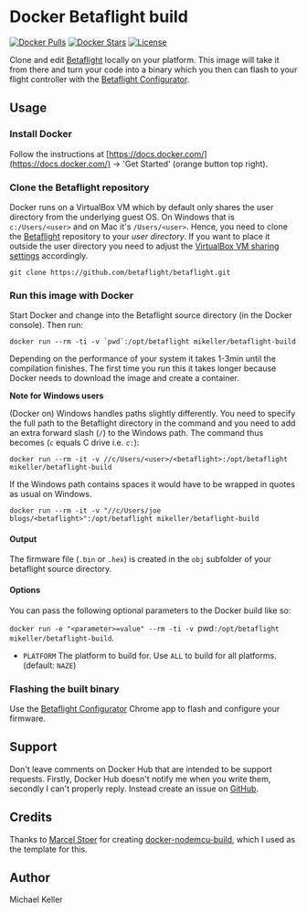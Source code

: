 # Docker Betaflight build
[![Docker Pulls](https://img.shields.io/docker/pulls/mikeller/betaflight-build.svg)](https://hub.docker.com/r/mikeller/betaflight-build/) [![Docker Stars](https://img.shields.io/docker/stars/mikeller/betaflight-build.svg)](https://hub.docker.com/r/betaflight-build/) [![License](https://img.shields.io/badge/license-MIT-blue.svg?style=flat)](https://github.com/mikeller/betaflight-build/blob/master/LICENSE)

Clone and edit [Betaflight](https://github.com/betaflight/betaflight) locally on your platform. This image will take it from there and turn your code into a binary which you then can flash to your flight controller with the [Betaflight Configurator](https://chrome.google.com/webstore/detail/betaflight-configurator/kdaghagfopacdngbohiknlhcocjccjao).

## Usage
### Install Docker
Follow the instructions at [https://docs.docker.com/](https://docs.docker.com/) → 'Get Started' (orange button top right).

### Clone the Betaflight repository
Docker runs on a VirtualBox VM which by default only shares the user directory from the underlying guest OS. On Windows that is `c:/Users/<user>` and on Mac it's `/Users/<user>`. Hence, you need to clone the  [Betaflight](https://github.com/betaflight/betaflight) repository to your *user directory*. If you want to place it outside the user directory you need to adjust the [VirtualBox VM sharing settings](http://stackoverflow.com/q/33934776/131929) accordingly.

`git clone https://github.com/betaflight/betaflight.git`

### Run this image with Docker
Start Docker and change into the Betaflight source directory (in the Docker console). Then run:

``docker run --rm -ti -v `pwd`:/opt/betaflight mikeller/betaflight-build``

Depending on the performance of your system it takes 1-3min until the compilation finishes. The first time you run this it takes longer because Docker needs to download the image and create a container.

**Note for Windows users**

(Docker on) Windows handles paths slightly differently. You need to specify the full path to the Betaflight directory in the command and you need to add an extra forward slash (`/`) to the Windows path. The command thus becomes (`c` equals C drive i.e. `c:`):

`docker run --rm -it -v //c/Users/<user>/<betaflight>:/opt/betaflight mikeller/betaflight-build`

If the Windows path contains spaces it would have to be wrapped in quotes as usual on Windows.

`docker run --rm -it -v "//c/Users/joe blogs/<betaflight>":/opt/betaflight mikeller/betaflight-build`

#### Output
The firmware file (`.bin` or `.hex`) is created in the `obj` subfolder of your betaflight source directory.

#### Options
You can pass the following optional parameters to the Docker build like so:

`docker run -e "<parameter>=value" --rm -ti -v `pwd`:/opt/betaflight mikeller/betaflight-build`. 

- `PLATFORM` The platform to build for. Use `ALL` to build for all platforms. (default: `NAZE`)

### Flashing the built binary
Use the [Betaflight Configurator](https://chrome.google.com/webstore/detail/betaflight-configurator/kdaghagfopacdngbohiknlhcocjccjao) Chrome app to flash and configure your firmware.

## Support
Don't leave comments on Docker Hub that are intended to be support requests. Firstly, Docker Hub doesn't notify me when you write them, secondly I can't properly reply. Instead create an issue on [GitHub](https://github.com/mikeller/docker-betaflight-build/issues).

## Credits
Thanks to [Marcel Stoer](http://frightanic.com/) for creating [docker-nodemcu-build](https://github.com/mikeller/docker-nodemcu-build), which I used as the template for this.

## Author
Michael Keller
